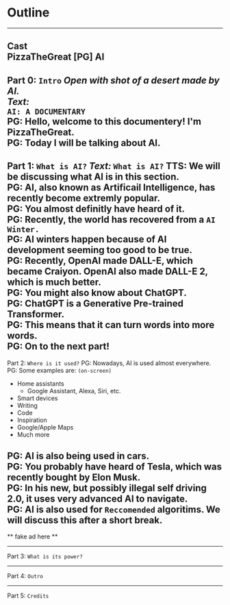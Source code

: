 # Outline  
---
Cast  
PizzaTheGreat [PG] 
AI
---
Part 0: `Intro`
*Open with shot of a desert made by AI.*   
*Text:*  
`AI: A DOCUMENTARY`  
PG: Hello, welcome to this documentery! I'm PizzaTheGreat.  
PG: Today I will be talking about AI.  
---
Part 1: `What is AI?`
*Text:*
`What is AI?`
TTS: We will be discussing what AI is in this section.  
PG: AI, also known as Artificail Intelligence, has recently become extremly popular.  
PG: You almost definitly have heard of it.  
PG: Recently, the world has recovered from a `AI Winter.`  
PG: AI winters happen because of AI development seeming too good to be true.  
PG: Recently, OpenAI made DALL-E, which became Craiyon. OpenAI also made DALL-E 2, which is much better.  
PG: You might also know about ChatGPT.  
PG: ChatGPT is a Generative Pre-trained Transformer.  
PG: This means that it can turn words into more words.  
PG: On to the next part!  
---  
Part 2: `Where is it used?`
PG: Nowadays, AI is used almost everywhere.  
PG: Some examples are: `(on-screen)`
- Home assistants
    - Google Assistant, Alexa, Siri, etc. 
- Smart devices
- Writing
- Code
- Inspiration
- Google/Apple Maps
- Much more  

PG: AI is also being used in cars.  
PG: You probably have heard of Tesla, which was recently bought by Elon Musk.  
PG: In his new, but possibly illegal self driving 2.0, it uses very advanced AI to navigate.  
PG: AI is also used for `Reccomended` algoritims. We will discuss this after a short break.
---
** fake ad here  **

---
Part 3: `What is its power?`  

--- 
Part 4: `Outro`  

---
Part 5: `Credits`
